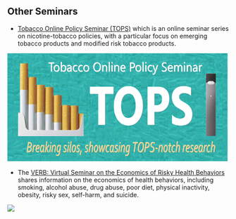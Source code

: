 ## Other Seminars

- [Tobacco Online Policy Seminar (TOPS)](https://www.tobaccopolicy.org) which is an online seminar series on nicotine-tobacco policies, with a particular focus on emerging tobacco products and modified risk tobacco products.

<img src="banner_tops.jpg" width="500"/>

- The [VERB: Virtual Seminar on the Economics of Risky Health Behaviors](https://www.human.cornell.edu/pam/research/hehbad/worldseminars) shares information on the economics of health behaviors, including smoking, alcohol abuse, drug abuse, poor diet, physical inactivity, obesity, risky sex, self-harm, and suicide.

<img src="verb_logo.jpg" width="500"/>
